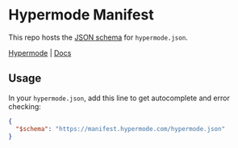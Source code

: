 # Hypermode Manifest

This repo hosts the [JSON schema](https://json-schema.org/) for `hypermode.json`.

[Hypermode](https://hypermode.com/home) | [Docs](https://docs.hypermode.com/manifest)

## Usage

In your `hypermode.json`, add this line to get autocomplete and error checking:

```json
{
  "$schema": "https://manifest.hypermode.com/hypermode.json"
}
```
